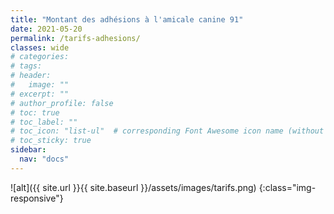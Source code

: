 ```yaml
---
title: "Montant des adhésions à l'amicale canine 91"
date: 2021-05-20
permalink: /tarifs-adhesions/
classes: wide
# categories: 
# tags: 
# header:
#   image: ""
# excerpt: ""
# author_profile: false
# toc: true
# toc_label: ""
# toc_icon: "list-ul"  # corresponding Font Awesome icon name (without fa prefix)
# toc_sticky: true
sidebar:
  nav: "docs"
---
```

![alt]({{ site.url }}{{ site.baseurl }}/assets/images/tarifs.png)
{:class="img-responsive"}



